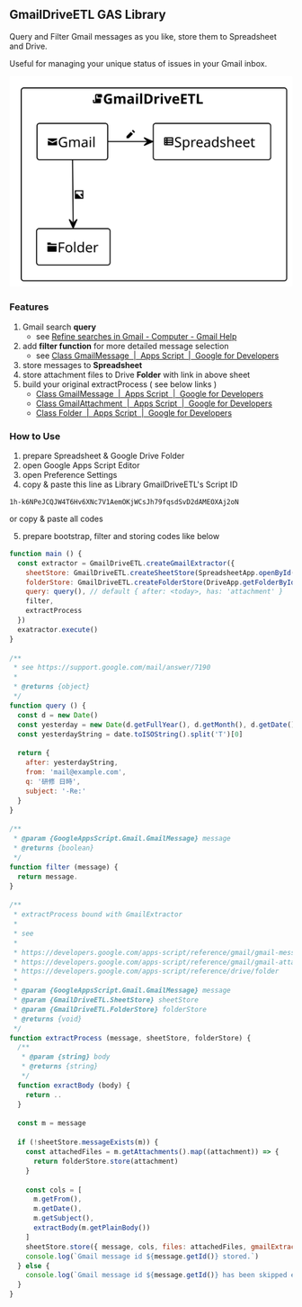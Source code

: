 ## GmailDriveETL GAS Library

Query and Filter Gmail messages as you like, store them to Spreadsheet and Drive.

Useful for managing your unique status of issues in your Gmail inbox.

![](./overall.svg)

### Features

 1. Gmail search **query**
    * see [Refine searches in Gmail \- Computer \- Gmail Help](https://support.google.com/mail/answer/7190)
 2. add **filter function** for more detailed message selection
    * see [Class GmailMessage  \|  Apps Script  \|  Google for Developers](https://developers.google.com/apps-script/reference/gmail/gmail-message)
 3. store messages to **Spreadsheet**
 4. store attachment files to Drive **Folder** with link in above sheet
 5. build your original extractProcess ( see below links )
    * [Class GmailMessage  \|  Apps Script  \|  Google for Developers](https://developers.google.com/apps-script/reference/gmail/gmail-message)
    * [Class GmailAttachment  \|  Apps Script  \|  Google for Developers](https://developers.google.com/apps-script/reference/gmail/gmail-attachment)
    * [Class Folder  \|  Apps Script  \|  Google for Developers](https://developers.google.com/apps-script/reference/drive/folder)

### How to Use

 1. prepare Spreadsheet & Google Drive Folder
 2. open Google Apps Script Editor
 3. open Preference Settings
 4. copy & paste this line as Library GmailDriveETL's Script ID

```
1h-k6NPeJCQJW4T6Hv6XNc7V1AemOKjWCsJh79fqsdSvD2dAMEOXAj2oN
```
or copy & paste all codes

 5. prepare bootstrap, filter and storing codes like below

```javascript
function main () {
  const extractor = GmailDriveETL.createGmailExtractor({
    sheetStore: GmailDriveETL.createSheetStore(SpreadsheetApp.openById('xxxxx')),
    folderStore: GmailDriveETL.createFolderStore(DriveApp.getFolderById('xxxx')),
    query: query(), // default { after: <today>, has: 'attachment' }
    filter,
    extractProcess
  })
  exatractor.execute()
}

/**
 * see https://support.google.com/mail/answer/7190
 *
 * @returns {object}
 */
function query () {
  const d = new Date()
  const yesterday = new Date(d.getFullYear(), d.getMonth(), d.getDate() - 1)
  const yesterdayString = date.toISOString().split('T')[0]

  return {
    after: yesterdayString,
    from: 'mail@example.com',
    q: '研修 日時',
    subject: '-Re:'
  }
}

/**
 * @param {GoogleAppsScript.Gmail.GmailMessage} message
 * @returns {boolean}
 */
function filter (message) {
  return message.
}

/**
 * extractProcess bound with GmailExtractor
 *
 * see
 *
 * https://developers.google.com/apps-script/reference/gmail/gmail-message
 * https://developers.google.com/apps-script/reference/gmail/gmail-attachment
 * https://developers.google.com/apps-script/reference/drive/folder
 *
 * @param {GoogleAppsScript.Gmail.GmailMessage} message
 * @param {GmailDriveETL.SheetStore} sheetStore
 * @param {GmailDriveETL.FolderStore} folderStore
 * @returns {void}
 */
function extractProcess (message, sheetStore, folderStore) {
  /**
   * @param {string} body
   * @returns {string}
   */
  function exractBody (body) {
    return ..
  }

  const m = message

  if (!sheetStore.messageExists(m)) {
    const attachedFiles = m.getAttachments().map((attachment)) => {
      return folderStore.store(attachment)
    }

    const cols = [
      m.getFrom(),
      m.getDate(),
      m.getSubject(),
      extractBody(m.getPlainBody())
    ]
    sheetStore.store({ message, cols, files: attachedFiles, gmailExtractor: this })
    console.log(`Gmail message id ${message.getId()} stored.`)
  } else {
    console.log(`Gmail message id ${message.getId()} has been skipped extracting. Already done.`)
  }
}
```

###
